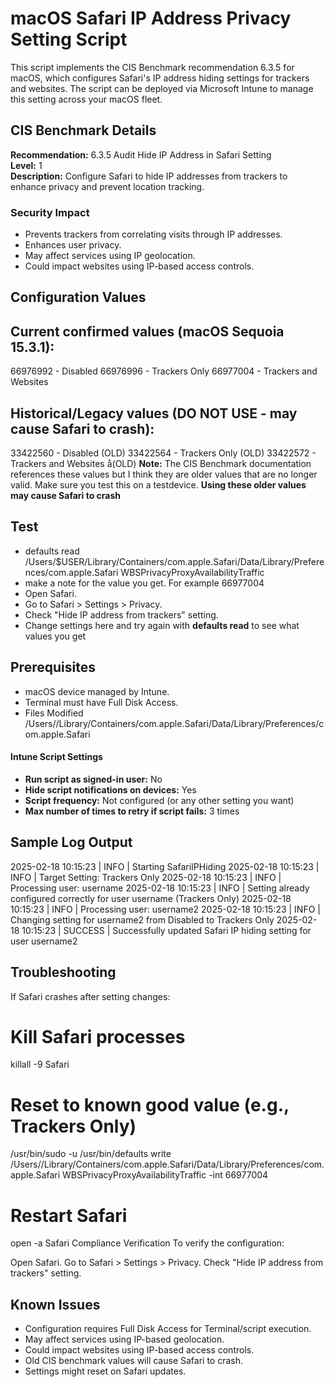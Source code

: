 # macOS Safari IP Address Privacy Setting Script

This script implements the CIS Benchmark recommendation 6.3.5 for macOS, which configures Safari's IP address hiding settings for trackers and websites. The script can be deployed via Microsoft Intune to manage this setting across your macOS fleet.

## CIS Benchmark Details

**Recommendation:** 6.3.5 Audit Hide IP Address in Safari Setting  
**Level:** 1  
**Description:** Configure Safari to hide IP addresses from trackers to enhance privacy and prevent location tracking.

### Security Impact
- Prevents trackers from correlating visits through IP addresses.
- Enhances user privacy.
- May affect services using IP geolocation.
- Could impact websites using IP-based access controls.

## Configuration Values

## Current confirmed values (macOS Sequoia 15.3.1):

66976992 - Disabled
66976996 - Trackers Only
66977004 - Trackers and Websites

## Historical/Legacy values (DO NOT USE - may cause Safari to crash):
33422560 - Disabled (OLD)
33422564 - Trackers Only (OLD)
33422572 - Trackers and Websites å(OLD)
**Note:** The CIS Benchmark documentation references these values but I think they are older values that are no longer valid. Make sure you test this on a testdevice.
**Using these older values may cause Safari to crash**

## Test
- defaults read /Users/$USER/Library/Containers/com.apple.Safari/Data/Library/Preferences/com.apple.Safari WBSPrivacyProxyAvailabilityTraffic
- make a note for the value you get. For example 66977004
- Open Safari.
- Go to Safari > Settings > Privacy.
- Check "Hide IP address from trackers" setting.
- Change settings here and try again with **defaults read** to see what values you get


## Prerequisites
- macOS device managed by Intune.
- Terminal must have Full Disk Access.
- Files Modified /Users/<username>/Library/Containers/com.apple.Safari/Data/Library/Preferences/com.apple.Safari


#### Intune Script Settings
* **Run script as signed-in user:** No
* **Hide script notifications on devices:** Yes
* **Script frequency:** Not configured (or any other setting you want)
* **Max number of times to retry if script fails:** 3 times


## Sample Log Output

2025-02-18 10:15:23 | INFO | Starting SafariIPHiding
2025-02-18 10:15:23 | INFO | Target Setting: Trackers Only
2025-02-18 10:15:23 | INFO | Processing user: username
2025-02-18 10:15:23 | INFO | Setting already configured correctly for user username (Trackers Only)
2025-02-18 10:15:23 | INFO | Processing user: username2
2025-02-18 10:15:23 | INFO | Changing setting for username2 from Disabled to Trackers Only
2025-02-18 10:15:23 | SUCCESS | Successfully updated Safari IP hiding setting for user username2

## Troubleshooting
If Safari crashes after setting changes:

# Kill Safari processes
killall -9 Safari

# Reset to known good value (e.g., Trackers Only)
/usr/bin/sudo -u <username> /usr/bin/defaults write /Users/<username>/Library/Containers/com.apple.Safari/Data/Library/Preferences/com.apple.Safari WBSPrivacyProxyAvailabilityTraffic -int 66977004

# Restart Safari
open -a Safari
Compliance Verification
To verify the configuration:

Open Safari.
Go to Safari > Settings > Privacy.
Check "Hide IP address from trackers" setting.

## Known Issues
- Configuration requires Full Disk Access for Terminal/script execution.
- May affect services using IP-based geolocation.
- Could impact websites using IP-based access controls.
- Old CIS benchmark values will cause Safari to crash.
- Settings might reset on Safari updates.
